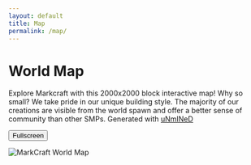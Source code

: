 ```yaml
---
layout: default
title: Map
permalink: /map/
---
```


# World Map

Explore Markcraft with this 2000x2000 block interactive map! Why so small? We take pride in our unique building style. The majority of our creations are visible from the world spawn and offer a better sense of community than other SMPs. Generated with [uNmINeD](https://unmined.net/)

<button id="fullscreen-toggle" class="fullscreen-button">Fullscreen</button>

<div class="zoom-container">
  <img src="/assets/images/markcraft_map.png" alt="MarkCraft World Map" class="zoom-map" />
</div>
